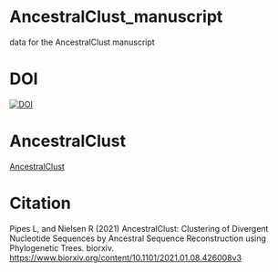 # AncestralClust_manuscript
data for the AncestralClust manuscript

# DOI

<a href="https://doi.org/10.5281/zenodo.5602364"><img src="https://zenodo.org/badge/DOI/10.5281/zenodo.5602364.svg" alt="DOI"></a>

# AncestralClust
<a href="https://github.com/lpipes/AncestralClust">AncestralClust</a>

# Citation
Pipes L, and Nielsen R (2021) AncestralClust: Clustering of Divergent Nucleotide Sequences by Ancestral Sequence Reconstruction using Phylogenetic Trees. biorxiv. 
<a href="https://www.biorxiv.org/content/10.1101/2021.01.08.426008v3">https://www.biorxiv.org/content/10.1101/2021.01.08.426008v3</a>
